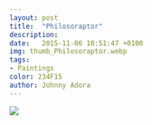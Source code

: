 ```yaml
---
layout: post
title:  "Philosoraptor"
description: 
date:   2015-11-06 10:51:47 +0100
img: thumb_Philosoraptor.webp
tags: 
- Paintings
color: 234F15
author: Johnny Adora
---
```


![]({{site.baseurl}}/images/Philosoraptor.webp)